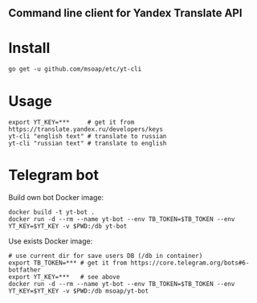 Command line client for Yandex Translate API
--------------------------------------------

Install
=======

    go get -u github.com/msoap/etc/yt-cli

Usage
=====

    export YT_KEY=***     # get it from https://translate.yandex.ru/developers/keys
    yt-cli "english text" # translate to russian
    yt-cli "russian text" # translate to english

Telegram bot
============

Build own bot Docker image:

    docker build -t yt-bot .
    docker run -d --rm --name yt-bot --env TB_TOKEN=$TB_TOKEN --env YT_KEY=$YT_KEY -v $PWD:/db yt-bot

Use exists Docker image:

    # use current dir for save users DB (/db in container)
    export TB_TOKEN=*** # get it from https://core.telegram.org/bots#6-botfather
    export YT_KEY=***   # see above
    docker run -d --rm --name yt-bot --env TB_TOKEN=$TB_TOKEN --env YT_KEY=$YT_KEY -v $PWD:/db msoap/yt-bot
